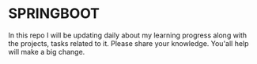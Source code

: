 # SPRINGBOOT

In this repo I will be updating daily about my learning progress along with the projects, tasks related to it. Please share your knowledge. You'all help will make a big change.

